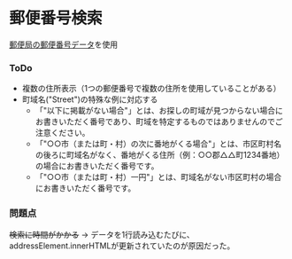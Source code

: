 # 郵便番号検索
[郵便局の郵便番号データ](https://www.post.japanpost.jp/zipcode/dl/readme.html)を使用

### ToDo
- 複数の住所表示（1つの郵便番号で複数の住所を使用していることがある）
- 町域名("Street")の特殊な例に対応する
  - 「"以下に掲載がない場合"」とは、お探しの町域が見つからない場合にお書きいただく番号であり、町域を特定するものではありませんのでご注意ください。
  - 「"○○市（または町・村）の次に番地がくる場合"」とは、市区町村名の後ろに町域名がなく、番地がくる住所（例：○○郡△△町1234番地）の場合にお書きいただく番号です。
  - 「"○○市（または町・村）一円"」とは、町域名がない市区町村の場合にお書きいただく番号です。

### 問題点
~~検索に時間がかかる~~ → データを1行読み込むたびに、addressElement.innerHTMLが更新されていたのが原因だった。